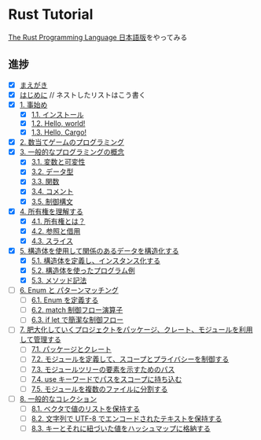 # Rust Tutorial

[The Rust Programming Language 日本語版](https://doc.rust-jp.rs/book-ja/title-page.html)をやってみる

## 進捗

- [x] [まえがき](https://doc.rust-jp.rs/book-ja/foreword.html)
- [x] [はじめに](https://doc.rust-jp.rs/book-ja/ch00-00-introduction.html)
      // ネストしたリストはこう書く
- [x] [1. 事始め](https://doc.rust-jp.rs/book-ja/ch01-00-getting-started.html)
  - [x] [1.1. インストール](https://doc.rust-jp.rs/book-ja/ch01-01-installation.html)
  - [x] [1.2. Hello, world!](https://doc.rust-jp.rs/book-ja/ch01-02-hello-world.html)
  - [x] [1.3. Hello, Cargo!](https://doc.rust-jp.rs/book-ja/ch01-03-hello-cargo.html)
- [x] [2. 数当てゲームのプログラミング](https://doc.rust-jp.rs/book-ja/ch02-00-guessing-game-tutorial.html)
- [x] [3. 一般的なプログラミングの概念](https://doc.rust-jp.rs/book-ja/ch03-00-common-programming-concepts.html)
  - [x] [3.1. 変数と可変性](https://doc.rust-jp.rs/book-ja/ch03-01-variables-and-mutability.html)
  - [x] [3.2. データ型](https://doc.rust-jp.rs/book-ja/ch03-02-data-types.html)
  - [x] [3.3. 関数](https://doc.rust-jp.rs/book-ja/ch03-03-how-functions-work.html)
  - [x] [3.4. コメント](https://doc.rust-jp.rs/book-ja/ch03-04-comments.html)
  - [x] [3.5. 制御構文](https://doc.rust-jp.rs/book-ja/ch03-05-control-flow.html)
- [x] [4. 所有権を理解する](https://doc.rust-jp.rs/book-ja/ch04-00-understanding-ownership.html)
  - [x] [4.1. 所有権とは？](https://doc.rust-jp.rs/book-ja/ch04-01-what-is-ownership.html)
  - [x] [4.2. 参照と借用](https://doc.rust-jp.rs/book-ja/ch04-02-references-and-borrowing.html)
  - [x] [4.3. スライス](https://doc.rust-jp.rs/book-ja/ch04-03-slices.html)
- [x] [5. 構造体を使用して関係のあるデータを構造化する](https://doc.rust-jp.rs/book-ja/ch05-00-structs.html)
  - [x] [5.1. 構造体を定義し、インスタンス化する](https://doc.rust-jp.rs/book-ja/ch05-01-defining-structs.html)
  - [x] [5.2. 構造体を使ったプログラム例](https://doc.rust-jp.rs/book-ja/ch05-02-example-structs.html)
  - [x] [5.3. メソッド記法](https://doc.rust-jp.rs/book-ja/ch05-03-method-syntax.html)
- [ ] [6. Enum と パターンマッチング](https://doc.rust-jp.rs/book-ja/ch06-00-enums.html)
  - [ ] [6.1. Enum を定義する](https://doc.rust-jp.rs/book-ja/ch06-01-defining-an-enum.html)
  - [ ] [6.2. match 制御フロー演算子](https://doc.rust-jp.rs/book-ja/ch06-02-match.html)
  - [ ] [6.3. if let で簡潔な制御フロー](https://doc.rust-jp.rs/book-ja/ch06-03-if-let.html)
- [ ] [7. 肥大化していくプロジェクトをパッケージ、クレート、モジュールを利用して管理する](https://doc.rust-jp.rs/book-ja/ch07-00-managing-growing-projects-with-packages-crates-and-modules.html)
  - [ ] [7.1. パッケージとクレート](https://doc.rust-jp.rs/book-ja/ch07-01-packages-and-crates.html)
  - [ ] [7.2. モジュールを定義して、スコープとプライバシーを制御する](https://doc.rust-jp.rs/book-ja/ch07-02-defining-modules-to-control-scope-and-privacy.html)
  - [ ] [7.3. モジュールツリーの要素を示すためのパス](https://doc.rust-jp.rs/book-ja/ch07-03-paths-for-referring-to-an-item-in-the-module-tree.html)
  - [ ] [7.4. use キーワードでパスをスコープに持ち込む](https://doc.rust-jp.rs/book-ja/ch07-04-bringing-paths-into-scope-with-the-use-keyword.html)
  - [ ] [7.5. モジュールを複数のファイルに分割する](https://doc.rust-jp.rs/book-ja/ch07-05-separating-modules-into-different-files.html)
- [ ] [8. 一般的なコレクション](https://doc.rust-jp.rs/book-ja/ch08-00-common-collections.html)
  - [ ] [8.1. ベクタで値のリストを保持する](https://doc.rust-jp.rs/book-ja/ch08-01-vectors.html)
  - [ ] [8.2. 文字列で UTF-8 でエンコードされたテキストを保持する](https://doc.rust-jp.rs/book-ja/ch08-02-strings.html)
  - [ ] [8.3. キーとそれに紐づいた値をハッシュマップに格納する](https://doc.rust-jp.rs/book-ja/ch08-03-hash-maps.html)
